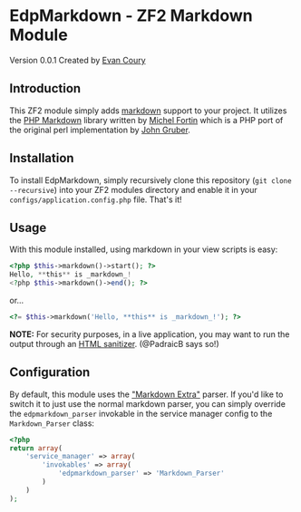 EdpMarkdown - ZF2 Markdown Module
=================================
Version 0.0.1 Created by [Evan Coury](http://blog.evan.pro/)

Introduction
------------
This ZF2 module simply adds [markdown](http://daringfireball.net/projects/markdown/) support to your project. It utilizes the [PHP Markdown](http://michelf.com/projects/php-markdown/) library written by [Michel Fortin](http://michelf.com/) which is a PHP port of the original perl implementation by [John Gruber](http://daringfireball.net/).

Installation
------------
To install EdpMarkdown, simply recursively clone this repository (`git clone
--recursive`) into your ZF2 modules directory and enable it in your
`configs/application.config.php` file.  That's it!

Usage
-----
With this module installed, using markdown in your view scripts is easy:

```php
<?php $this->markdown()->start(); ?>
Hello, **this** is _markdown_!
<?php $this->markdown()->end(); ?>
```

or...

```php
<?= $this->markdown('Hello, **this** is _markdown_!'); ?>
```

**NOTE:** For security purposes, in a live application, you may want to run the output through an [HTML sanitizer](http://htmlpurifier.org/). (@PadraicB says so!)

Configuration
-------------
By default, this module uses the ["Markdown Extra"](http://michelf.com/projects/php-markdown/extra/)
parser. If you'd like to switch it to just use the normal markdown parser, you
can simply override the `edpmarkdown_parser` invokable in the service manager
config to the `Markdown_Parser` class:

```php
<?php
return array(
    'service_manager' => array(
        'invokables' => array(
            'edpmarkdown_parser' => 'Markdown_Parser'
        )
    )
);
```
